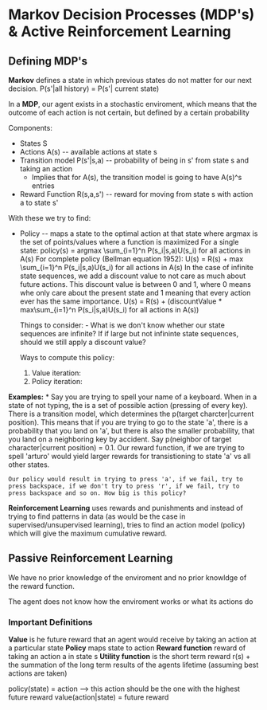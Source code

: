 # Markov Decision Processes (MDP's) & Active Reinforcement Learning

## Defining MDP's

**Markov** defines a state in which previous states do not matter for our next decision. P(s'|all history) = P(s'| current state)



In a **MDP**, our agent exists in a stochastic enviroment, which means that the outcome of each action is not certain, but defined by a certain probability

Components:

* States S
* Actions A(s) -- available actions at state s
* Transition model P(s'|s,a) -- probability of being in s' from state s and taking an action 
    * Implies that for A(s), the transition model is going to have A(s)^s entries
* Reward Function R(s,a,s') -- reward for moving from state s with action a to state s'

With these we try to find:

* Policy -- maps a state to the optimal action at that state
    where argmax is the set of points/values where a function is maximized
    For a single state:
        policy(s) = argmax \sum_{i=1}^n P(s_i|s,a)U(s_i) for all actions in A(s)
    For complete policy (Bellman equation 1952):
        U(s) = R(s) + max \sum_{i=1}^n P(s_i|s,a)U(s_i) for all actions in A(s)
    In the case of infinite state sequences, we add a discount value to not care as much about future actions. 
    This discount value is between 0 and 1, where 0 means whe only care about the present state and 1 meaning that every action ever has the same importance. 
        U(s) = R(s) + (discountValue * max\sum_{i=1}^n P(s_i|s,a)U(s_i) for all actions in A(s))

    Things to consider:
        - What is we don't know whether our state sequences are infinite? If if large but not infininte state sequences, should we still apply a discount value?

    Ways to compute this policy:

    1) Value iteration:
    2) Policy iteration:
    


**Examples:**
    * Say you are trying to spell your name of a keyboard. When in a state of not typing, the is a set of possible action (pressing of every key). There is a transition model, which determines the p(target charcter|current position). This means that if you are trying to go to the state 'a', there is a probability that you land on 'a', but there is also the smaller probability, that you land on a neighboring key by accident. Say p(neighbor of target character|current position) = 0.1. Our reward function, if we are trying to spell 'arturo' would yield larger rewards for transistioning to state 'a' vs all other states. 

    Our policy would result in trying to press 'a', if we fail, try to press backspace, if we don't try to press 'r', if we fail, try to press backspace and so on. How big is this policy?

**Reinforcement Learning** uses rewards and punishments and instead of trying to find patterns in data (as would be the case in supervised/unsupervised learning), tries to find an action model (policy) which will give the maximum cumulative reward.

## Passive Reinforcement Learning

We have no prior knowledge of the enviroment and no prior knowldge of the reward function.

The agent does not know how the enviroment works or what its actions do
 
### Important Definitions

**Value** is he future reward that an agent would receive by taking an action at a particular state
**Policy** maps state to action
**Reward function** reward of taking an action a in state s
**Utility function** is the short term reward r(s) + the summation of the long term results of the agents lifetime (assuming best actions are taken)


policy(state) = action --> this action should be the one with the highest future reward
value(action|state) = future reward


